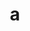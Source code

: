 ---
layout: cake
title:  a
type: cake
comic: cake_55.png
name: Navigation
hovertext: heh heh
next: 56
prev: 54
---